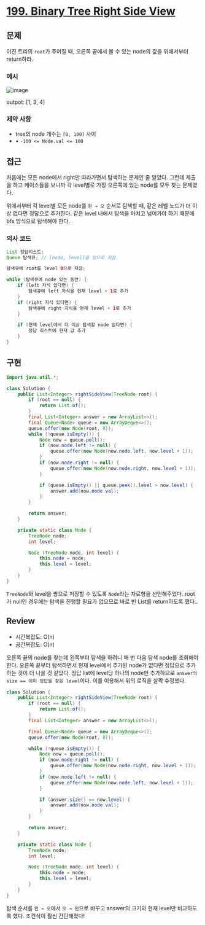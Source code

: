 # **[199. Binary Tree Right Side View](https://leetcode.com/problems/binary-tree-right-side-view/)**

## 문제

이진 트리의 `root`가 주어질 때, 오른쪽 끝에서 볼 수 있는 node의 값을 위에서부터 return하라.

### 예시

![image](https://assets.leetcode.com/uploads/2021/02/14/tree.jpg)

outpot: [1, 3, 4]

### 제약 사항

- tree의 node 개수는 `[0, 100]` 사이
- • `-100 <= Node.val <= 100`

## 접근

처음에는 모든 node에서 right만 따라가면서 탐색하는 문제인 줄 알았다. 그런데 제출을 하고 케이스들을 보니까 각 level별로 가장 오른쪽에 있는 node를 모두 찾는 문제였다.

위에서부터 각 level별 모든 node를 `왼 → 오` 순서로 탐색할 때, 같은 레벨 노드가 더 이상 없다면 정답으로 추가한다. 같은 level 내에서 탐색을 마치고 넘어가야 하기 때문에 bfs 방식으로 탐색해야 한다.

### 의사 코드

```java
List 정답리스트;
Queue 탐색큐; // [node, level]을 쌍으로 저장

탐색큐에 root를 level 0으로 저장;

while (탐색큐에 node 있는 동안) {
	if (left 자식 있다면) {
		탐색큐에 left 자식을 현재 level + 1로 추가
	}
	if (right 자식 있다면) {
		탐색큐에 right 자식을 현재 level + 1로 추가
	}

	if (현재 level에서 더 이상 탐색할 node 없다면) {
		정답 리스트에 현재 값 추가
	}
}
```

## 구현

```java
import java.util.*;

class Solution {
    public List<Integer> rightSideView(TreeNode root) {
        if (root == null) {
            return List.of();
        }
        final List<Integer> answer = new ArrayList<>();
        final Queue<Node> queue = new ArrayDeque<>();
        queue.offer(new Node(root, 0));
        while (!queue.isEmpty()) {
            Node now = queue.poll();
            if (now.node.left != null) {
                queue.offer(new Node(now.node.left, now.level + 1));
            }
            if (now.node.right != null) {
                queue.offer(new Node(now.node.right, now.level + 1));
            }

            if (queue.isEmpty() || queue.peek().level > now.level) {
                answer.add(now.node.val);
            }
        }

        return answer;
    }

    private static class Node {
        TreeNode node;
        int level;

        Node (TreeNode node, int level) {
            this.node = node;
            this.level = level;
        }
    }
}
```

`TreeNode`와 level을 쌍으로 저장할 수 있도록 `Node`라는 자료형을 선언해주었다. root가 null인 경우에는 탐색을 진행할 필요가 없으므로 바로 빈 List를 return하도록 했다..

## Review

- 시간복잡도: O(n)
- 공간복잡도: O(n)

오른쪽 끝의 node를 찾는데 왼쪽부터 탐색을 하려니 매 번 다음 탐색 node를 조회해야 한다. 오른쪽 끝부터 탐색하면서 현재 level에서 추가된 node가 없다면 정답으로 추가하는 것이 더 나을 것 같았다. 정답 list에 level당 하나의 node만 추가하므로 `answer의 size == 이미 정답을 찾은 level`이다. 이를 이용해서 위의 로직을 살짝 수정했다.

```java
class Solution {
    public List<Integer> rightSideView(TreeNode root) {
        if (root == null) {
            return List.of();
        }
        final List<Integer> answer = new ArrayList<>();

        final Queue<Node> queue = new ArrayDeque<>();
        queue.offer(new Node(root, 0));

        while (!queue.isEmpty()) {
            Node now = queue.poll();
            if (now.node.right != null) {
                queue.offer(new Node(now.node.right, now.level + 1));
            }
            if (now.node.left != null) {
                queue.offer(new Node(now.node.left, now.level + 1));
            }

            if (answer.size() == now.level) {
                answer.add(now.node.val);
            }
        }

        return answer;
    }

    private static class Node {
        TreeNode node;
        int level;

        Node (TreeNode node, int level) {
            this.node = node;
            this.level = level;
        }
    }
}
```

탐색 순서를 `왼 → 오`에서 `오 → 왼`으로 바꾸고 answer의 크기와 현재 level만 비교하도록 했다. 조건식이 훨씬 간단해졌다!

